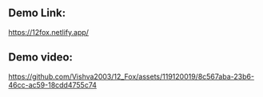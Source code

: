 ## Demo Link:
https://12fox.netlify.app/
## Demo video:
https://github.com/Vishva2003/12_Fox/assets/119120019/8c567aba-23b6-46cc-ac59-18cdd4755c74
